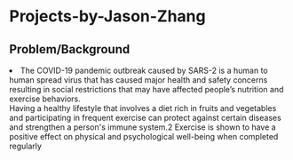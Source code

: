 # Projects-by-Jason-Zhang
## Problem/Background
<li>The COVID-19 pandemic outbreak caused by SARS-2 is a human to human spread virus that has caused major health and safety concerns resulting in social restrictions that may have affected people’s nutrition and exercise behaviors.</li>  
Having a healthy lifestyle that involves a diet rich in fruits and vegetables and participating in frequent exercise can protect against certain diseases and strengthen a person's immune system.2
Exercise is shown to have a positive effect on physical and psychological well-being when completed regularly
